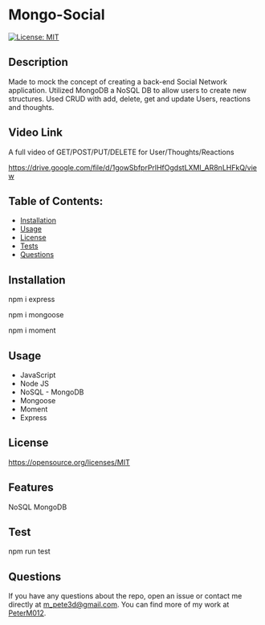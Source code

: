 # Mongo-Social

[![License: MIT](https://img.shields.io/badge/License-MIT-blue.svg)](https://opensource.org/licenses/MIT)
## Description
Made to mock the concept of creating a back-end Social Network application. Utilized MongoDB a NoSQL DB to allow users to create new structures. Used CRUD with add, delete, get and update Users, reactions and thoughts.
## Video Link
A full video of GET/POST/PUT/DELETE for User/Thoughts/Reactions

https://drive.google.com/file/d/1gowSbfprPrlHfOgdstLXMl_AR8nLHFkQ/view
## Table of Contents:
- [Installation](#installation)
- [Usage](#usage)
- [License](#license)
- [Tests](#test)
- [Questions](#questions)
## Installation

npm i express

npm i mongoose

npm i moment

## Usage
* JavaScript
* Node JS
* NoSQL - MongoDB
* Mongoose
* Moment
* Express
## License
https://opensource.org/licenses/MIT
## Features
NoSQL MongoDB
## Test
npm run test
## Questions
If you have any questions about the repo, open an issue or contact me directly at m_pete3d@gmail.com. You can find more of my work at [PeterM012](https://github.com/PeterM012).
